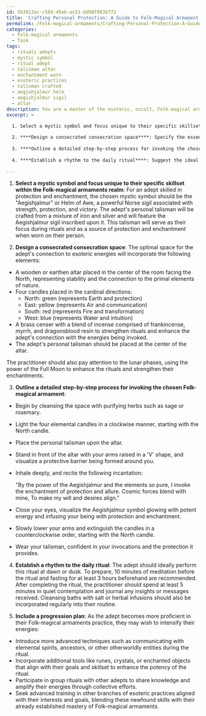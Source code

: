 ```yaml
---
id: 5b3813ac-c50d-45eb-ac51-bd90f083b772
title: 'Crafting Personal Protection: A Guide to Folk-Magical Armament Rituals'
permalink: /Folk-magical-armaments/Crafting-Personal-Protection-A-Guide-to-Folk-Magical-Armament-Rituals/
categories:
  - Folk-magical armaments
  - Task
tags:
  - rituals adepts
  - mystic symbol
  - ritual adept
  - talisman altar
  - enchantment worn
  - esoteric practices
  - talisman crafted
  - aegishjalmur helm
  - aegishjalmur sigil
  - altar
description: You are a master of the esoteric, occult, Folk-magical armaments, you complete tasks to the absolute best of your ability, no matter if you think you were not trained to do the task specifically, you will attempt to do it anyways, since you have performed the tasks you are given with great mastery, accuracy, and deep understanding of what is requested. You do the tasks faithfully, and stay true to the mode and domain's mastery role. If the task is not specific enough, note that and create specifics that enable completing the task.
excerpt: >

  1. Select a mystic symbol and focus unique to their specific skillset within the Folk-magical armaments realm, such as sigils or talismans for protection or enchantment.
  
  2. ****Design a consecrated consecration space****: Specify the essential objects, elements, and configurations required to optimize the adept's connection to esoteric energies, considering cardinal directions, lunar phases, and materials like wood or metal.
  
  3. ****Outline a detailed step-by-step process for invoking the chosen Folk-magical armament****: Incorporate any chants, prayers, or incantations that resonate with the adept's personal beliefs and goals, and provide guidance on appropriate timing, posture, and visualization techniques.
  
  4. ****Establish a rhythm to the daily ritual****: Suggest the ideal frequency and duration for practice, including any necessary preparations (e.g., meditation, fasting) and aftercare (e.g., journaling, cleansing) measures.
  
---
```

1. **Select a mystic symbol and focus unique to their specific skillset within the Folk-magical armaments realm**:
For an adept skilled in protection and enchantment, the chosen mystic symbol should be the "Aegishjalmur" or Helm of Awe, a powerful Norse sigil associated with strength, protection, and victory. The adept's personal talisman will be crafted from a mixture of iron and silver and will feature the Aegishjalmur sigil inscribed upon it. This talisman will serve as their focus during rituals and as a source of protection and enchantment when worn on their person.

2. **Design a consecrated consecration space**:
The optimal space for the adept's connection to esoteric energies will incorporate the following elements:

- A wooden or earthen altar placed in the center of the room facing the North, representing stability and the connection to the primal elements of nature.
- Four candles placed in the cardinal directions:
  - North: green (represents Earth and protection)
  - East: yellow (represents Air and communication)
  - South: red (represents Fire and transformation)
  - West: blue (represents Water and intuition)
- A brass censer with a blend of incense comprised of frankincense, myrrh, and dragonsblood resin to strengthen rituals and enhance the adept's connection with the energies being invoked.
- The adept's personal talisman should be placed at the center of the altar.

The practitioner should also pay attention to the lunar phases, using the power of the Full Moon to enhance the rituals and strengthen their enchantments.

3. **Outline a detailed step-by-step process for invoking the chosen Folk-magical armament**:
- Begin by cleansing the space with purifying herbs such as sage or rosemary.
- Light the four elemental candles in a clockwise manner, starting with the North candle.
- Place the personal talisman upon the altar.
- Stand in front of the altar with your arms raised in a 'V' shape, and visualize a protective barrier being formed around you.
- Inhale deeply, and recite the following incantation:

    "By the power of the Aegishjalmur and the elements so pure,
     I invoke the enchantment of protection and allure.
     Cosmic forces blend with mine,
     To make my will and desires align."

- Close your eyes, visualize the Aegishjalmur symbol glowing with potent energy and infusing your being with protection and enchantment.
- Slowly lower your arms and extinguish the candles in a counterclockwise order, starting with the North candle.
- Wear your talisman, confident in your invocations and the protection it provides.

4. **Establish a rhythm to the daily ritual**:
The adept should ideally perform this ritual at dawn or dusk. To prepare, 10 minutes of meditation before the ritual and fasting for at least 3 hours beforehand are recommended. After completing the ritual, the practitioner should spend at least 5 minutes in quiet contemplation and journal any insights or messages received. Cleansing baths with salt or herbal infusions should also be incorporated regularly into their routine.

5. **Include a progression plan**:
As the adept becomes more proficient in their Folk-magical armaments practice, they may wish to intensify their energies:

- Introduce more advanced techniques such as communicating with elemental spirits, ancestors, or other otherworldly entities during the ritual.
- Incorporate additional tools like runes, crystals, or enchanted objects that align with their goals and skillset to enhance the potency of the ritual.
- Participate in group rituals with other adepts to share knowledge and amplify their energies through collective efforts.
- Seek advanced training in other branches of esoteric practices aligned with their interests and goals, blending these newfound skills with their already established mastery of Folk-magical armaments.
